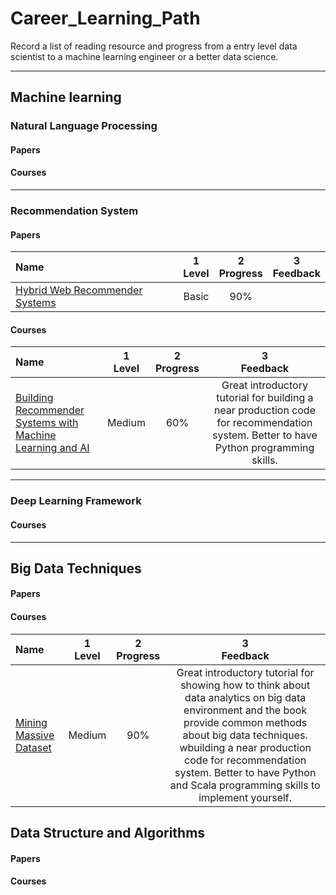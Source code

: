 # Career_Learning_Path
 Record a list of reading resource and progress from a entry level data scientist to a machine learning engineer or a better data science.

----

## Machine learning
### Natural Language Processing
#### Papers
#### Courses
----
### Recommendation System
#### Papers
|               Name               | 1<br>Level        | 2<br> Progress         | 3<br>Feedback    |
|:-------------------------------- |:-----------------:|:----------------------:|:----------------:|
|[Hybrid Web Recommender Systems ](http://citeseerx.ist.psu.edu/viewdoc/download?doi=10.1.1.435.7538&rep=rep1&type=pdf)   | Basic  | 90%  | |

#### Courses
|               Name               | 1<br>Level        | 2<br> Progress         | 3<br>Feedback    |
|:-------------------------------- |:-----------------:|:----------------------:|:----------------:|
|[Building Recommender Systems with Machine Learning and AI](https://www.udemy.com/course/building-recommender-systems-with-machine-learning-and-ai/)   | Medium  | 60%  | Great introductory tutorial for building a near production code for recommendation system. Better to have Python programming skills.|
----
### Deep Learning Framework
#### Courses
----

## Big Data Techniques
#### Papers
#### Courses
|               Name               | 1<br>Level        | 2<br> Progress         | 3<br>Feedback    |
|:-------------------------------- |:-----------------:|:----------------------:|:----------------:|
|[Mining Massive Dataset](http://www.mmds.org/)   | Medium  | 90%  | Great introductory tutorial for showing how to think about data analytics on big data environment and the book provide common methods about big data techniques. wbuilding a near production code for recommendation system. Better to have Python and Scala programming skills to implement yourself.|

## Data Structure and Algorithms
#### Papers
#### Courses




